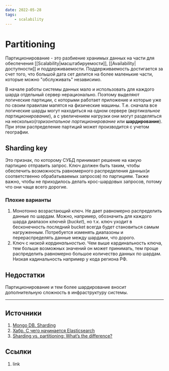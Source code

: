 ```yaml
---
date: 2022-05-28
tags:
    - scalability
---
```


# Partitioning

Партиционирование - это разбиение хранимых данных на части для обеспечения [[Scalability|масштабируемости]], [[Availability|доступности]] и поддерживаемости. Поддерживаемость достигается за счет того, что большой дата сет делится на более маленькие части, которые можно "обслуживать" независимо.

В начале работы системы данных мало и использовать для каждого шарда отдельный сервер нерационально. Поэтому выделяют логические партиции, с которыми работает приложение и которые уже по своим правилам мапятся на физические машины. Т.е. сначала все логические шарды могут находиться на одном сервере (*вертикальное партиционирование*), а с увеличением нагрузки они могут разделяться на несколько(*горизонтальное партиционирование* или **шардирование**). При этом распределение партиций может производится с учетом географии.

## Sharding key

Это признак, по которому СУБД принимает решение на какую партицию отправить запрос. Ключ должен быть таким, чтобы обеспечить возможность равномерного распределения данных(и соответственно обрабатываемых запросов) по партициям. Также важно, чтобы не приходилось делать крос-шардовых запросов, потому что они чаще всего дорогие.

### Плохие варианты

1. Монотонно возрастающий ключ. Не дает равномерно распределить данные по шардам. Можно, например, обозначить для каждого шарда диапазон ключей (*bucket*), но т.к. ключ уходит в бесконечность последний bucket всегда будет становиться самым нагруженным. Потребуется изменять диапазоны и перераспределять данные между шардами, что дорого.
1. Ключ с низкой *кардинальностью*. Чем выше кардинальность ключа, тем больше возможных значений он может принимать, тем проще распределить равномерно большое количество данных по шардам. Низкая кадинальность например у кода региона РФ.

## Недостатки

Партиционирование и тем более шардирование вносит дополнительную сложность в инфраструктуру системы.

---

## Источники

1. [Mongo DB. Sharding](http://learnmongodbthehardway.com/schema/sharding/)
1. [Хабр. С чего начинается Elasticsearch](https://habr.com/ru/post/489924/)
1. [Sharding vs. partitioning: What’s the difference?](https://planetscale.com/learn/articles/sharding-vs-partitioning-whats-the-difference)

## Ссылки

1. link
